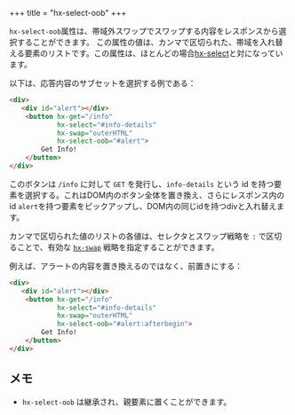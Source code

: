 +++
title = "hx-select-oob"
+++

`hx-select-oob`属性は、帯域外スワップでスワップする内容をレスポンスから選択することができます。 
この属性の値は、カンマで区切られた、帯域を入れ替える要素のリストです。この属性は、ほとんどの場合[hx-select](@/attributes/hx-select.md)と対になっています。

以下は、応答内容のサブセットを選択する例である：

```html
<div>
   <div id="alert"></div>
    <button hx-get="/info" 
            hx-select="#info-details" 
            hx-swap="outerHTML"
            hx-select-oob="#alert">
        Get Info!
    </button>
</div>
```

このボタンは `/info` に対して `GET` を発行し、`info-details` という id を持つ要素を選択する。これはDOM内のボタン全体を置き換え、さらにレスポンス内のid `alert`を持つ要素をピックアップし、DOM内の同じidを持つdivと入れ替えます。

カンマで区切られた値のリストの各値は、セレクタとスワップ戦略を `:` で区切ることで、有効な [`hx-swap`](@/attributes/hx-swap.md) 戦略を指定することができます。

例えば、アラートの内容を置き換えるのではなく、前置きにする：

```html
<div>
   <div id="alert"></div>
    <button hx-get="/info"
            hx-select="#info-details"
            hx-swap="outerHTML"
            hx-select-oob="#alert:afterbegin">
        Get Info!
    </button>
</div>
```

## メモ

* `hx-select-oob` は継承され、親要素に置くことができます。
